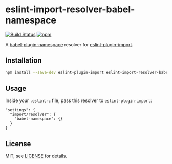 # eslint-import-resolver-babel-namespace

[![Build Status][travis-image]][travis-url] [![npm][npm-badge-version]][npm-url]

A [babel-plugin-namespace][babel-namespace] resolver for [eslint-plugin-import][eslint-plugin-import].

## Installation

```sh
npm install --save-dev eslint-plugin-import eslint-import-resolver-babel-namespace
```

## Usage

Inside your `.eslintrc` file, pass this resolver to `eslint-plugin-import`:
```
"settings": {
  "import/resolver": {
    "babel-namespace": {}
  }
}
```

## License

MIT, see [LICENSE](LICENSE) for details.

[npm-badge-version]: https://img.shields.io/npm/v/eslint-import-resolver-babel-namespace.svg
[npm-url]: https://npmjs.com/package/eslint-import-resolver-babel-namespace
[travis-image]: https://travis-ci.org/yudhasetiawan/eslint-import-resolver-babel-namespace.svg?branch=master
[travis-url]: https://travis-ci.org/yudhasetiawan/eslint-import-resolver-babel-namespace
[babel-namespace]: https://npmjs.com/package/babel-plugin-namespace
[eslint-plugin-import]: https://npmjs.com/package/eslint-plugin-import
